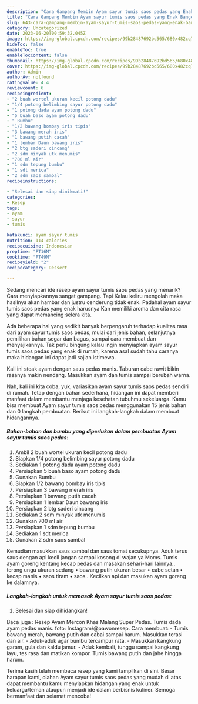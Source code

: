```yaml
---
description: "Cara Gampang Membin Ayam sayur tumis saos pedas yang Enak Banget"
title: "Cara Gampang Membin Ayam sayur tumis saos pedas yang Enak Banget"
slug: 643-cara-gampang-membin-ayam-sayur-tumis-saos-pedas-yang-enak-banget
category: Uncategorized
date: 2023-06-20T00:59:32.045Z
image: https://img-global.cpcdn.com/recipes/99b28487692bd565/680x482cq70/ayam-sayur-tumis-saos-pedas-foto-resep-utama.jpg
hideToc: false
enableToc: true
enableTocContent: false
thumbnail: https://img-global.cpcdn.com/recipes/99b28487692bd565/680x482cq70/ayam-sayur-tumis-saos-pedas-foto-resep-utama.jpg
cover: https://img-global.cpcdn.com/recipes/99b28487692bd565/680x482cq70/ayam-sayur-tumis-saos-pedas-foto-resep-utama.jpg
author: Admin
authorAv: notfound
ratingvalue: 4.4
reviewcount: 6
recipeingredient:
- "2 buah wortel ukuran kecil potong dadu"
- "1/4 potong belimbing sayur potong dadu"
- "1 potong dada ayam potong dadu"
- "5 buah baso ayam potong dadu"
- " Bumbu"
- "1/2 bawang bombay iris tipis"
- "3 bawang merah iris"
- "1 bawang putih cacah"
- "1 lembar Daun bawang iris"
- "2 btg saderi cincang"
- "2 sdm minyak utk menumis"
- "700 ml air"
- "1 sdm tepung bumbu"
- "1 sdt merica"
- "2 sdm saos sambal"
recipeinstructions:

- "Selesai dan siap dinikmati!"
categories:
- Resep
tags:
- ayam
- sayur
- tumis

katakunci: ayam sayur tumis 
nutrition: 114 calories
recipecuisine: Indonesian
preptime: "PT16M"
cooktime: "PT49M"
recipeyield: "2"
recipecategory: Dessert

---
```



Sedang mencari ide resep ayam sayur tumis saos pedas yang menarik? Cara menyiapkannya sangat gampang. Tapi Kalau keliru mengolah maka hasilnya akan hambar dan justru cenderung tidak enak. Padahal ayam sayur tumis saos pedas yang enak harusnya Kan memiliki aroma dan cita rasa yang dapat memancing selera kita.


Ada beberapa hal yang sedikit banyak berpengaruh terhadap kualitas rasa dari ayam sayur tumis saos pedas, mulai dari jenis bahan, selanjutnya pemilihan bahan segar dan bagus, sampai cara membuat dan menyajikannya. Tak perlu bingung kalau ingin menyiapkan ayam sayur tumis saos pedas yang enak di rumah, karena asal sudah tahu caranya maka hidangan ini dapat jadi sajian istimewa.

Kali ini steak ayam dengan saus pedas manis. Taburan cabe rawit bikin rasanya makin nendang. Masukkan ayam dan tumis sampai berubah warna.


Nah, kali ini kita coba, yuk, variasikan ayam sayur tumis saos pedas sendiri di rumah. Tetap dengan bahan sederhana, hidangan ini dapat memberi manfaat dalam membantu menjaga kesehatan tubuhmu sekeluarga. Kamu bisa membuat Ayam sayur tumis saos pedas menggunakan 15 jenis bahan dan 0 langkah pembuatan. Berikut ini langkah-langkah dalam membuat hidangannya.

<!--inarticleads1-->

##### Bahan-bahan dan bumbu yang diperlukan dalam pembuatan Ayam sayur tumis saos pedas:

1. Ambil 2 buah wortel ukuran kecil potong dadu
1. Siapkan 1/4 potong belimbing sayur potong dadu
1. Sediakan 1 potong dada ayam potong dadu
1. Persiapkan 5 buah baso ayam potong dadu
1. Gunakan  Bumbu
1. Siapkan 1/2 bawang bombay iris tipis
1. Persiapkan 3 bawang merah iris
1. Persiapkan 1 bawang putih cacah
1. Persiapkan 1 lembar Daun bawang iris
1. Persiapkan 2 btg saderi cincang
1. Sediakan 2 sdm minyak utk menumis
1. Gunakan 700 ml air
1. Persiapkan 1 sdm tepung bumbu
1. Sediakan 1 sdt merica
1. Gunakan 2 sdm saos sambal


Kemudian masukkan saus sambal dan saus tomat secukupnya. Aduk terus saus dengan api kecil jangan sampai kosong di wajan ya Moms. Tumis ayam goreng kentang kecap pedas dan masakan sehari-hari lainnya.. terong ungu ukuran sedang • bawang putih ukuran besar • cabe setan • kecap manis • saos tiram • saos . Kecilkan api dan masukan ayam goreng ke dalamnya. 

<!--inarticleads2-->

##### Langkah-langkah untuk memasak Ayam sayur tumis saos pedas:


1. Selesai dan siap dihidangkan!

Baca juga : Resep Ayam Mercon Khas Malang Super Pedas. Tumis dada ayam pedas manis. foto: Instagram/@pawonresep. Cara membuat: - Tumis bawang merah, bawang putih dan cabai sampai harum. Masukkan terasi dan air. - Aduk-aduk agar bumbu tercampur rata. - Masukkan kangkung garam, gula dan kaldu jamur. - Aduk kembali, tunggu sampai kangkung layu, tes rasa dan matikan kompor. Tumis bawang putih dan jahe hingga harum. 

Terima kasih telah membaca resep yang kami tampilkan di sini. Besar harapan kami, olahan Ayam sayur tumis saos pedas yang mudah di atas dapat membantu kamu menyiapkan hidangan yang enak untuk keluarga/teman ataupun menjadi ide dalam berbisnis kuliner. Semoga bermanfaat dan selamat mencoba!
